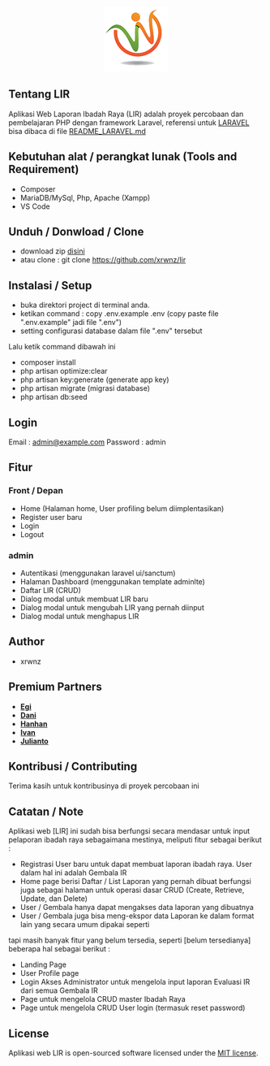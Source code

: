 <p align="center"><img src="public\favicons\wlogo_tr_128.png" width="128" alt="Laravel Logo"></p>

## Tentang LIR
Aplikasi Web Laporan Ibadah Raya (LIR) adalah proyek percobaan dan pembelajaran PHP dengan framework Laravel, referensi untuk <a href="https://laravel.com">LARAVEL</a> bisa dibaca di file <a  href="README_LARAVEL.md">README_LARAVEL.md</a>

## Kebutuhan alat / perangkat lunak (Tools and Requirement)
- Composer
- MariaDB/MySql, Php, Apache (Xampp)
- VS Code


## Unduh / Donwload / Clone
- download zip <a href="https://github.com/xrwnz/lir/archive/master.zip">disini</a> 
- atau clone : git clone https://github.com/xrwnz/lir

## Instalasi / Setup
- buka direktori project di terminal anda.
- ketikan command : 
  copy .env.example .env (copy paste file ".env.example" jadi file ".env")
- setting configurasi database dalam file ".env" tersebut

Lalu ketik command dibawah ini
- composer install
- php artisan optimize:clear 
- php artisan key:generate (generate app key)
- php artisan migrate (migrasi database)
- php artisan db:seed 

## Login
Email : admin@example.com
Password : admin

## Fitur
### Front / Depan
- Home (Halaman home, User profiling belum diimplentasikan) 
- Register user baru
- Login
- Logout

### admin
- Autentikasi (menggunakan laravel ui/sanctum)
- Halaman Dashboard (menggunakan template adminlte)
- Daftar LIR (CRUD)
- Dialog modal untuk membuat LIR baru
- Dialog modal untuk mengubah LIR yang pernah diinput
- Dialog modal untuk menghapus LIR

## Author
- xrwnz

## Premium Partners
- **[Egi](https://egi.co.id/)**
- **[Dani](https://dani.co.id/)**
- **[Hanhan](https://hanhan.co.id)**
- **[Ivan](https://ivan.co.id/)**
- **[Julianto](https://julianto.co.id)**

## Kontribusi / Contributing
Terima kasih untuk kontribusinya di proyek percobaan ini

## Catatan / Note
Aplikasi web [LIR] ini sudah bisa berfungsi secara mendasar untuk input pelaporan ibadah raya sebagaimana mestinya, meliputi fitur sebagai berikut :
- Registrasi User baru untuk dapat membuat laporan ibadah raya. User dalam hal ini adalah Gembala IR
- Home page berisi Daftar / List Laporan yang pernah dibuat berfungsi juga sebagai halaman untuk operasi dasar CRUD (Create, Retrieve, Update, dan Delete)
- User / Gembala hanya dapat mengakses data laporan yang dibuatnya
- User / Gembala juga bisa meng-ekspor data Laporan ke dalam format lain yang secara umum dipakai seperti

 tapi masih banyak fitur yang belum tersedia, seperti [belum tersedianya] beberapa hal sebagai berikut :
- Landing Page
- User Profile page
- Login Akses Administrator untuk mengelola input laporan Evaluasi IR dari semua Gembala IR
- Page untuk mengelola CRUD master Ibadah Raya
- Page untuk mengelola CRUD User login (termasuk reset password)

## License
Aplikasi web LIR is open-sourced software licensed under the [MIT license](https://opensource.org/licenses/MIT).

